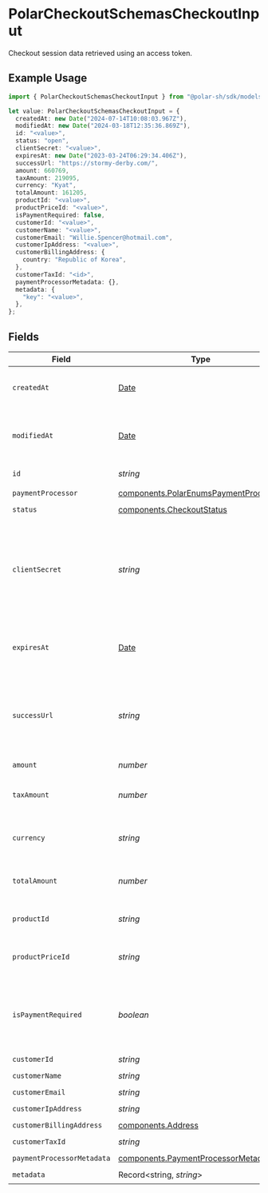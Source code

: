 # PolarCheckoutSchemasCheckoutInput

Checkout session data retrieved using an access token.

## Example Usage

```typescript
import { PolarCheckoutSchemasCheckoutInput } from "@polar-sh/sdk/models/components";

let value: PolarCheckoutSchemasCheckoutInput = {
  createdAt: new Date("2024-07-14T10:08:03.967Z"),
  modifiedAt: new Date("2024-03-18T12:35:36.869Z"),
  id: "<value>",
  status: "open",
  clientSecret: "<value>",
  expiresAt: new Date("2023-03-24T06:29:34.406Z"),
  successUrl: "https://stormy-derby.com/",
  amount: 660769,
  taxAmount: 219095,
  currency: "Kyat",
  totalAmount: 161205,
  productId: "<value>",
  productPriceId: "<value>",
  isPaymentRequired: false,
  customerId: "<value>",
  customerName: "<value>",
  customerEmail: "Willie.Spencer@hotmail.com",
  customerIpAddress: "<value>",
  customerBillingAddress: {
    country: "Republic of Korea",
  },
  customerTaxId: "<id>",
  paymentProcessorMetadata: {},
  metadata: {
    "key": "<value>",
  },
};
```

## Fields

| Field                                                                                          | Type                                                                                           | Required                                                                                       | Description                                                                                    |
| ---------------------------------------------------------------------------------------------- | ---------------------------------------------------------------------------------------------- | ---------------------------------------------------------------------------------------------- | ---------------------------------------------------------------------------------------------- |
| `createdAt`                                                                                    | [Date](https://developer.mozilla.org/en-US/docs/Web/JavaScript/Reference/Global_Objects/Date)  | :heavy_check_mark:                                                                             | Creation timestamp of the object.                                                              |
| `modifiedAt`                                                                                   | [Date](https://developer.mozilla.org/en-US/docs/Web/JavaScript/Reference/Global_Objects/Date)  | :heavy_check_mark:                                                                             | Last modification timestamp of the object.                                                     |
| `id`                                                                                           | *string*                                                                                       | :heavy_check_mark:                                                                             | The ID of the object.                                                                          |
| `paymentProcessor`                                                                             | [components.PolarEnumsPaymentProcessor](../../models/components/polarenumspaymentprocessor.md) | :heavy_check_mark:                                                                             | N/A                                                                                            |
| `status`                                                                                       | [components.CheckoutStatus](../../models/components/checkoutstatus.md)                         | :heavy_check_mark:                                                                             | N/A                                                                                            |
| `clientSecret`                                                                                 | *string*                                                                                       | :heavy_check_mark:                                                                             | Client secret used to update and complete the checkout session from the client.                |
| `expiresAt`                                                                                    | [Date](https://developer.mozilla.org/en-US/docs/Web/JavaScript/Reference/Global_Objects/Date)  | :heavy_check_mark:                                                                             | Expiration date and time of the checkout session.                                              |
| `successUrl`                                                                                   | *string*                                                                                       | :heavy_check_mark:                                                                             | URL where the customer will be redirected after a successful payment.                          |
| `amount`                                                                                       | *number*                                                                                       | :heavy_check_mark:                                                                             | N/A                                                                                            |
| `taxAmount`                                                                                    | *number*                                                                                       | :heavy_check_mark:                                                                             | Computed tax amount to pay in cents.                                                           |
| `currency`                                                                                     | *string*                                                                                       | :heavy_check_mark:                                                                             | Currency code of the checkout session.                                                         |
| `totalAmount`                                                                                  | *number*                                                                                       | :heavy_check_mark:                                                                             | Total amount to pay in cents.                                                                  |
| `productId`                                                                                    | *string*                                                                                       | :heavy_check_mark:                                                                             | ID of the product to checkout.                                                                 |
| `productPriceId`                                                                               | *string*                                                                                       | :heavy_check_mark:                                                                             | ID of the product price to checkout.                                                           |
| `isPaymentRequired`                                                                            | *boolean*                                                                                      | :heavy_check_mark:                                                                             | Whether the checkout requires payment. Useful to detect free products.                         |
| `customerId`                                                                                   | *string*                                                                                       | :heavy_check_mark:                                                                             | N/A                                                                                            |
| `customerName`                                                                                 | *string*                                                                                       | :heavy_check_mark:                                                                             | N/A                                                                                            |
| `customerEmail`                                                                                | *string*                                                                                       | :heavy_check_mark:                                                                             | N/A                                                                                            |
| `customerIpAddress`                                                                            | *string*                                                                                       | :heavy_check_mark:                                                                             | N/A                                                                                            |
| `customerBillingAddress`                                                                       | [components.Address](../../models/components/address.md)                                       | :heavy_check_mark:                                                                             | N/A                                                                                            |
| `customerTaxId`                                                                                | *string*                                                                                       | :heavy_check_mark:                                                                             | N/A                                                                                            |
| `paymentProcessorMetadata`                                                                     | [components.PaymentProcessorMetadata](../../models/components/paymentprocessormetadata.md)     | :heavy_check_mark:                                                                             | N/A                                                                                            |
| `metadata`                                                                                     | Record<string, *string*>                                                                       | :heavy_check_mark:                                                                             | N/A                                                                                            |